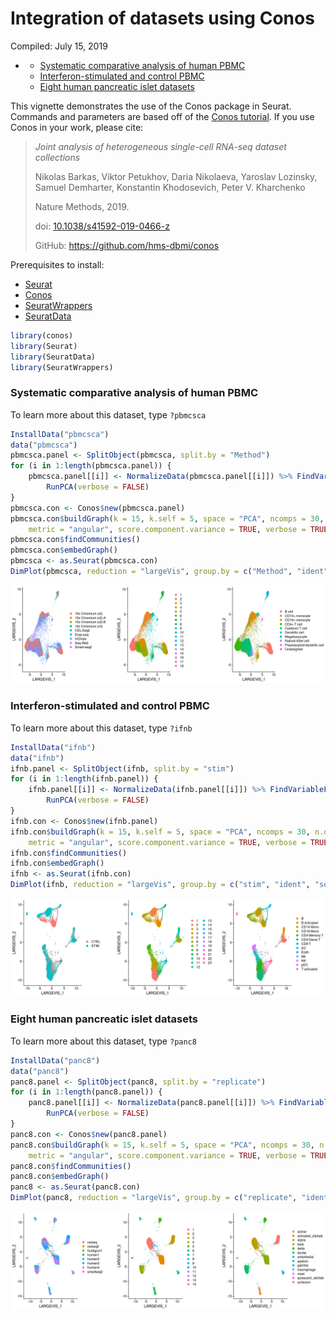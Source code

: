Integration of datasets using Conos
================
Compiled: July 15, 2019

-   [](#section)
    -   [Systematic comparative analysis of human PBMC](#systematic-comparative-analysis-of-human-pbmc)
    -   [Interferon-stimulated and control PBMC](#interferon-stimulated-and-control-pbmc)
    -   [Eight human pancreatic islet datasets](#eight-human-pancreatic-islet-datasets)

This vignette demonstrates the use of the Conos package in Seurat. Commands and parameters are based off of the [Conos tutorial](https://github.com/hms-dbmi/conos/blob/master/vignettes/walkthrough.md). If you use Conos in your work, please cite:

> *Joint analysis of heterogeneous single-cell RNA-seq dataset collections*
>
> Nikolas Barkas, Viktor Petukhov, Daria Nikolaeva, Yaroslav Lozinsky, Samuel Demharter, Konstantin Khodosevich, Peter V. Kharchenko
>
> Nature Methods, 2019.
>
> doi: [10.1038/s41592-019-0466-z](https://doi.org/10.1038/s41592-019-0466-z)
>
> GitHub: <https://github.com/hms-dbmi/conos>

Prerequisites to install:

-   [Seurat](https://satijalab.org/seurat/install)
-   [Conos](https://github.com/hms-dbmi/conos)
-   [SeuratWrappers](https://github.com/satijalab/seurat-wrappers)
-   [SeuratData](https://github.com/satijalab/seurat-data)

``` r
library(conos)
library(Seurat)
library(SeuratData)
library(SeuratWrappers)
```

### Systematic comparative analysis of human PBMC

To learn more about this dataset, type `?pbmcsca`

``` r
InstallData("pbmcsca")
data("pbmcsca")
pbmcsca.panel <- SplitObject(pbmcsca, split.by = "Method")
for (i in 1:length(pbmcsca.panel)) {
    pbmcsca.panel[[i]] <- NormalizeData(pbmcsca.panel[[i]]) %>% FindVariableFeatures() %>% ScaleData() %>% 
        RunPCA(verbose = FALSE)
}
pbmcsca.con <- Conos$new(pbmcsca.panel)
pbmcsca.con$buildGraph(k = 15, k.self = 5, space = "PCA", ncomps = 30, n.odgenes = 2000, matching.method = "mNN", 
    metric = "angular", score.component.variance = TRUE, verbose = TRUE)
pbmcsca.con$findCommunities()
pbmcsca.con$embedGraph()
pbmcsca <- as.Seurat(pbmcsca.con)
DimPlot(pbmcsca, reduction = "largeVis", group.by = c("Method", "ident", "CellType"), ncol = 3)
```

![](conos_files/figure-markdown_github/pbmcsca-1.png)

### Interferon-stimulated and control PBMC

To learn more about this dataset, type `?ifnb`

``` r
InstallData("ifnb")
data("ifnb")
ifnb.panel <- SplitObject(ifnb, split.by = "stim")
for (i in 1:length(ifnb.panel)) {
    ifnb.panel[[i]] <- NormalizeData(ifnb.panel[[i]]) %>% FindVariableFeatures() %>% ScaleData() %>% 
        RunPCA(verbose = FALSE)
}
ifnb.con <- Conos$new(ifnb.panel)
ifnb.con$buildGraph(k = 15, k.self = 5, space = "PCA", ncomps = 30, n.odgenes = 2000, matching.method = "mNN", 
    metric = "angular", score.component.variance = TRUE, verbose = TRUE)
ifnb.con$findCommunities()
ifnb.con$embedGraph()
ifnb <- as.Seurat(ifnb.con)
DimPlot(ifnb, reduction = "largeVis", group.by = c("stim", "ident", "seurat_annotations"), ncol = 3)
```

![](conos_files/figure-markdown_github/ifnb-1.png)

### Eight human pancreatic islet datasets

To learn more about this dataset, type `?panc8`

``` r
InstallData("panc8")
data("panc8")
panc8.panel <- SplitObject(panc8, split.by = "replicate")
for (i in 1:length(panc8.panel)) {
    panc8.panel[[i]] <- NormalizeData(panc8.panel[[i]]) %>% FindVariableFeatures() %>% ScaleData() %>% 
        RunPCA(verbose = FALSE)
}
panc8.con <- Conos$new(panc8.panel)
panc8.con$buildGraph(k = 15, k.self = 5, space = "PCA", ncomps = 30, n.odgenes = 2000, matching.method = "mNN", 
    metric = "angular", score.component.variance = TRUE, verbose = TRUE)
panc8.con$findCommunities()
panc8.con$embedGraph()
panc8 <- as.Seurat(panc8.con)
DimPlot(panc8, reduction = "largeVis", group.by = c("replicate", "ident", "celltype"), ncol = 3)
```

![](conos_files/figure-markdown_github/pancreas-1.png)
